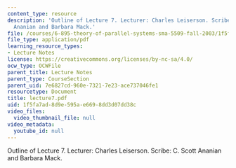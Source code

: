 ```yaml
---
content_type: resource
description: 'Outline of Lecture 7. Lecturer: Charles Leiserson. Scribe: C. Scott
  Ananian and Barbara Mack.'
file: /courses/6-895-theory-of-parallel-systems-sma-5509-fall-2003/1f5fa7ad8d9e595ae6698dd3d07dd38c_lecture7.pdf
file_type: application/pdf
learning_resource_types:
- Lecture Notes
license: https://creativecommons.org/licenses/by-nc-sa/4.0/
ocw_type: OCWFile
parent_title: Lecture Notes
parent_type: CourseSection
parent_uid: 7e6827cd-960e-7321-7e23-ace737046fe1
resourcetype: Document
title: lecture7.pdf
uid: 1f5fa7ad-8d9e-595a-e669-8dd3d07dd38c
video_files:
  video_thumbnail_file: null
video_metadata:
  youtube_id: null
---
```

Outline of Lecture 7. Lecturer: Charles Leiserson. Scribe: C. Scott Ananian and Barbara Mack.